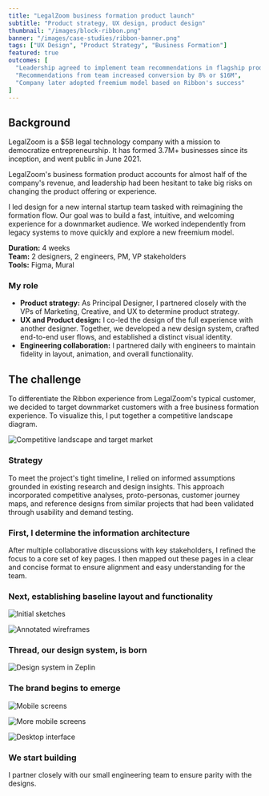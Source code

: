 ```yaml
---
title: "LegalZoom business formation product launch"
subtitle: "Product strategy, UX design, product design"
thumbnail: "/images/block-ribbon.png"
banner: "/images/case-studies/ribbon-banner.png"
tags: ["UX Design", "Product Strategy", "Business Formation"]
featured: true
outcomes: [
  "Leadership agreed to implement team recommendations in flagship product",
  "Recommendations from team increased conversion by 8% or $16M",
  "Company later adopted freemium model based on Ribbon's success"
]
---
```


## Background

LegalZoom is a $5B legal technology company with a mission to democratize entrepreneurship. It has formed 3.7M+ businesses since its inception, and went public in June 2021.

LegalZoom's business formation product accounts for almost half of the company's revenue, and leadership had been hesitant to take big risks on changing the product offering or experience.

I led design for a new internal startup team tasked with reimagining the formation flow. Our goal was to build a fast, intuitive, and welcoming experience for a downmarket audience. We worked independently from legacy systems to move quickly and explore a new freemium model.

**Duration:** 4 weeks  
**Team:** 2 designers, 2 engineers, PM, VP stakeholders  
**Tools:** Figma, Mural

### My role

- **Product strategy:** As Principal Designer, I partnered closely with the VPs of Marketing, Creative, and UX to determine product strategy.
- **UX and Product design:** I co-led the design of the full experience with another designer. Together, we developed a new design system, crafted end-to-end user flows, and established a distinct visual identity.
- **Engineering collaboration:** I partnered daily with engineers to maintain fidelity in layout, animation, and overall functionality.

## The challenge

To differentiate the Ribbon experience from LegalZoom's typical customer, we decided to target downmarket customers with a free business formation experience. To visualize this, I put together a competitive landscape diagram.

![Competitive landscape and target market](/images/case-studies/ribbon-target-market.png)

### Strategy

To meet the project's tight timeline, I relied on informed assumptions grounded in existing research and design insights. This approach incorporated competitive analyses, proto-personas, customer journey maps, and reference designs from similar projects that had been validated through usability and demand testing.

### First, I determine the information architecture

After multiple collaborative discussions with key stakeholders, I refined the focus to a core set of key pages. I then mapped out these pages in a clear and concise format to ensure alignment and easy understanding for the team.

### Next, establishing baseline layout and functionality

![Initial sketches](/images/case-studies/ribbon-sketch.png)

![Annotated wireframes](/images/case-studies/ribbon-annotations.png)

### Thread, our design system, is born

![Design system in Zeplin](/images/case-studies/ribbon-zeplin.png)

### The brand begins to emerge

![Mobile screens](/images/case-studies/ribbon-mobile-01.png)

![More mobile screens](/images/case-studies/ribbon-mobile-02.png)

![Desktop interface](/images/case-studies/ribbon-desktop-01.png)

### We start building

I partner closely with our small engineering team to ensure parity with the designs.
